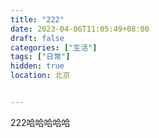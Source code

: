 ```yaml
---
title: "222"
date: 2023-04-06T11:05:49+08:00
draft: false
categories: ["生活"]
tags: ["日常"]
hidden: true
location: 北京  


---
```

222哈哈哈哈哈